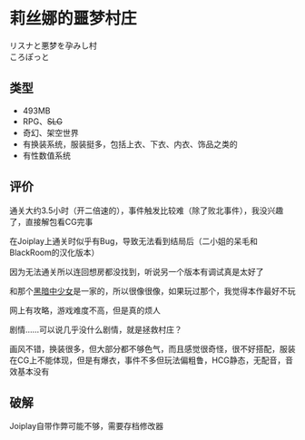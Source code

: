 # 莉丝娜的噩梦村庄
リスナと悪梦を孕みし村  
ころぽっと

## 类型
- 493MB
- RPG、~~SLG~~
- 奇幻、架空世界
- 有换装系统，服装挺多，包括上衣、下衣、内衣、饰品之类的
- 有性数值系统

## 评价
通关大约3.5小时（开二倍速的），事件触发比较难（除了败北事件），我没兴趣了，直接解包看CG完事

在Joiplay上通关时似乎有Bug，导致无法看到结局后（二小姐的呆毛和BlackRoom的汉化版本）

因为无法通关所以连回想房都没找到，听说另一个版本有调试真是太好了

和那个[黑暗中少女](在黑暗深渊里怀孕的少女.md)是一家的，所以很像很像，如果玩过那个，我觉得本作最好不玩

网上有攻略，游戏难度不高，但是真的烦人

剧情……可以说几乎没什么剧情，就是拯救村庄？

画风不错，换装很多，但大部分都不够色气，而且感觉很奇怪，很不好搭配，服装在CG上不能体现，但是有爆衣，事件不多但玩法偏粗鲁，HCG静态，无配音，音效基本没有

## 破解
Joiplay自带作弊可能不够，需要存档修改器